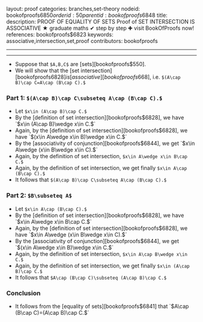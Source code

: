 layout: proof
categories: branches,set-theory
nodeid: bookofproofs$6850
orderid: 50
parentid: bookofproofs$6848
title: 
description: PROOF OF EQUALITY OF SETS Proof of SET INTERSECTION IS ASSOCIATIVE &#9733; graduate maths &#10004; step by step &#10010; visit BookOfProofs now!
references: bookofproofs$6823
keywords: associative,intersection,set,proof
contributors: bookofproofs

---


---

* Suppose that `$A,B,C$` are [sets][bookofproofs$550].
* We will show that the [set intersection][bookofproofs$6828] is [associative][bookofproofs$668], i.e. `$(A\cap B)\cap C=A\cap (B\cap C).$`

### Part 1: `$(A\cap B)\cap C\subseteq A\cap (B\cap C).$`

* Let `$x\in (A\cap B)\cap C.$`
* By the [definition of set intersection][bookofproofs$6828], we have `$x\in (A\cap B)\wedge x\in C.$`
* Again, by the [definition of set intersection][bookofproofs$6828], we have `$(x\in A\wedge x\in B)\wedge x\in C.$`
* By the [associativity of conjunction][bookofproofs$6844], we get `$x\in A\wedge (x\in B\wedge x\in C).$`
* Again, by the definition of set intersection, `$x\in A\wedge x\in B\cap C.$`
* Again, by the definition of set intersection, we get finally `$x\in A\cap (B\cap C).$`
* It follows that `$(A\cap B)\cap C\subseteq A\cap (B\cap C).$`

### Part 2: `$B\subseteq A$`

* Let `$x\in A\cap (B\cap C).$`
* By the [definition of set intersection][bookofproofs$6828], we have `$x\in A\wedge x\in B\cap C.$`
* Again, by the [definition of set intersection][bookofproofs$6828], we have `$x\in A\wedge (x\in B\wedge x\in C).$`
* By the [associativity of conjunction][bookofproofs$6844], we get `$(x\in A\wedge x\in B)\wedge x\in C.$`
* Again, by the definition of set intersection, `$x\in A\cap B\wedge x\in C.$`
* Again, by the definition of set intersection, we get finally `$x\in (A\cap B)\cap C.$`
* It follows that `$A\cap (B\cap C)\subseteq (A\cap B)\cap C.$`

### Conclusion

* It follows from the [equality of sets][bookofproofs$6841] that `$A\cap (B\cap C)=(A\cap B)\cap C.$`

